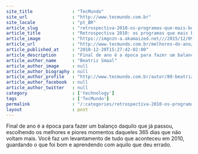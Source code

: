 ```yaml
---
site_title               : "TecMundo"
site_url                 : "http://www.tecmundo.com.br"
site_locale              : "pt_BR"
article_slug             : "retrospectiva-2010-os-programas-que-mais-bombaram-no-ano"
article_title            : "Retrospectiva 2010: os programas que mais bombaram no ano"
article_image            : "https://imgnzn-a.akamaized.net///2015/12/09/09142825843076-t1200x480.jpg"
article_url              : "http://www.tecmundo.com.br/melhores-do-ano/7154-retrospectiva-2010-os-programas-que-mais-bombaram-no-ano.htm"
article_published_at     : "2010-12-20T15:27:42-02:00"
article_description      : "Final de ano é a época para fazer um balanço daquilo que já passou, escolhendo os melhores e piores momentos daqueles 365 dias que não voltam mais. Você faz um levantamento de tudo que aconteceu em 2010, guardando o que foi bom e aprendendo com aquilo que deu errado."
article_author_name      : "Beatriz Smaal"
article_author_image     : null
article_author_biography : null
article_author_profile   : "http://www.tecmundo.com.br/autor/80-beatriz-smaal/"
article_author_facebook  : null
article_author_twitter   : null
category                 : ['technology']
tags                     : ['TecMundo']
permalink                : "/:categories/retrospectiva-2010-os-programas-que-mais-bombaram-no-ano/"
layout                   : post
---
```


Final de ano é a época para fazer um balanço daquilo que já passou, escolhendo os melhores e piores momentos daqueles 365 dias que não voltam mais. Você faz um levantamento de tudo que aconteceu em 2010, guardando o que foi bom e aprendendo com aquilo que deu errado.
